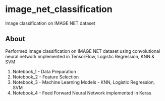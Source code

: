 # image_net_classification
Image classification on IMAGE NET dataset

## About 

Performed image classification on IMAGE NET dataset using convolutional neural network implemented in TensorFlow, Logistic Regression, KNN & SVM

1. Notebook_1 - Data Preparation
2. Notebook_2 - Feature Selection
3. Notebook_3 - Machine Learning Models - KNN, Logistic Regression, SVM
4. Notebook_4 - Feed Forward Neural Network implemented in Keras
